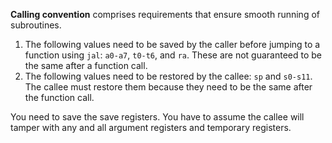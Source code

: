 **Calling convention** comprises requirements that ensure smooth running of subroutines.

1. The following values need to be saved by the caller before jumping to a function using `jal`: `a0-a7`, `t0-t6`, and `ra`. These are not guaranteed to be the same after a function call.
2. The following values need to be restored by the callee: `sp` and `s0-s11`. The callee must restore them because they need to be the same after the function call.

You need to save the save registers. You have to assume the callee will tamper with any and all argument registers and temporary registers.